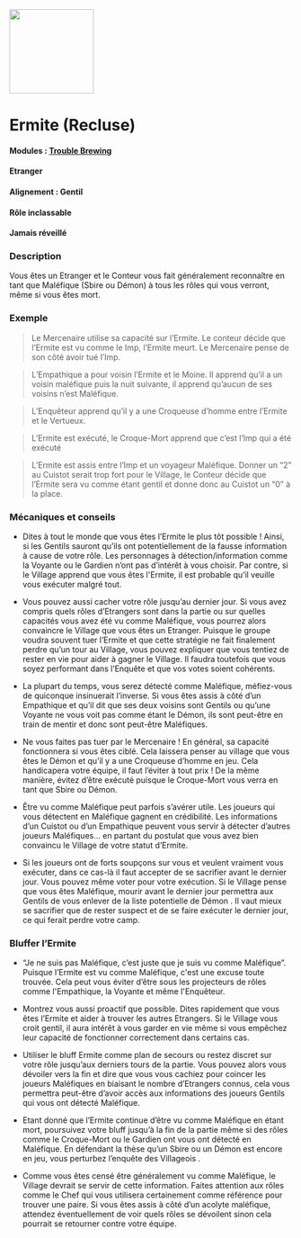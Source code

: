 <img src="https://github.com/brain-academy/wiki/blob/master/public/img/blood-on-the-clocktower/roles/recluse.png?raw=true" height="150"> 

# Ermite (Recluse)

#### Modules : [Trouble Brewing](https://brain-academy.github.io/wiki/blood-on-the-clocktower/modules/trouble-brewing)
#### Etranger
#### Alignement : Gentil
#### Rôle inclassable
#### Jamais réveillé


### Description
Vous êtes un Etranger et le Conteur vous fait généralement reconnaître en tant que Maléfique (Sbire ou Démon) à tous les rôles qui vous verront, même si vous êtes mort.


### Exemple
> Le Mercenaire utilise sa capacité sur l’Ermite. Le conteur décide que l’Ermite est vu comme le Imp, l’Ermite meurt. Le Mercenaire pense de son côté avoir tué l’Imp.

> L’Empathique a pour voisin l’Ermite et le Moine. Il apprend qu’il a un voisin maléfique puis la nuit suivante, il apprend qu’aucun de ses voisins n’est Maléfique.

> L’Enquêteur apprend qu’il y a une Croqueuse d’homme entre l’Ermite et le Vertueux.

> L’Ermite est exécuté, le Croque-Mort apprend que c’est l’Imp qui a été exécuté

> L’Ermite est assis entre l’Imp et un voyageur Maléfique. Donner un “2” au Cuistot serait trop fort pour le Village, le Conteur décide que l’Ermite sera vu comme étant gentil et donne donc au Cuistot un “0” à la place.


### Mécaniques et conseils
- Dites à tout le monde que vous êtes l’Ermite le plus tôt possible ! Ainsi, si les Gentils sauront qu’ils ont potentiellement de la fausse information à cause de votre rôle. Les personnages  à détection/information comme la Voyante ou le Gardien n’ont pas d’intérêt à vous choisir. Par contre, si le Village apprend que vous êtes l'Ermite, il est probable qu’il veuille vous exécuter malgré tout.

- Vous pouvez aussi cacher votre rôle jusqu’au dernier jour. Si vous avez compris quels rôles d’Etrangers sont dans la partie ou sur quelles capacités vous avez été vu comme Maléfique, vous pourrez alors convaincre le Village que vous êtes un Etranger. Puisque le groupe voudra souvent tuer l’Ermite et que cette stratégie ne fait finalement perdre qu’un tour au Village, vous pouvez expliquer que vous tentiez de rester en vie pour aider à gagner le Village. Il faudra toutefois que vous soyez performant dans l’Enquête et que vos votes soient cohérents.

- La plupart du temps, vous serez détecté comme Maléfique, méfiez-vous de quiconque insinuerait l’inverse. Si vous êtes assis à côté d’un Empathique et qu’il dit que ses deux voisins sont Gentils ou qu’une Voyante ne vous voit pas comme étant le Démon, ils sont peut-être en train de mentir et donc sont peut-être Maléfiques.

- Ne vous faites pas tuer par le Mercenaire ! En général, sa capacité fonctionnera si vous êtes ciblé. Cela laissera penser au village que vous êtes le Démon et qu’il y a une Croqueuse d’homme en jeu. Cela handicapera votre équipe, il faut l’éviter à tout prix ! De la même manière, évitez d’être exécuté puisque le Croque-Mort vous verra en tant que Sbire ou Démon.

- Être vu comme Maléfique peut parfois s’avérer utile. Les joueurs qui vous détectent en Maléfique gagnent en crédibilité. Les informations d’un Cuistot ou d’un Empathique peuvent vous servir à détecter d’autres joueurs Maléfiques… en partant du postulat que vous avez bien convaincu le Village de votre statut d’Ermite. 

- Si les joueurs ont de forts soupçons sur vous et veulent vraiment vous exécuter, dans ce cas-là il faut accepter de se sacrifier avant le dernier jour. Vous pouvez même voter pour votre exécution. Si le Village pense que vous êtes Maléfique, mourir avant le dernier jour permettra aux Gentils de vous enlever de la liste potentielle de Démon . Il vaut mieux se sacrifier que de rester suspect et de se faire exécuter le dernier jour, ce qui ferait perdre votre camp.


### Bluffer l’Ermite
- “Je ne suis pas Maléfique, c’est juste que je suis vu comme Maléfique”. Puisque l’Ermite est vu comme Maléfique, c'est une excuse toute trouvée. Cela peut vous éviter d’être sous les projecteurs de rôles comme l'Empathique, la Voyante et même l'Enquêteur.

- Montrez vous aussi proactif que possible. Dites rapidement que vous êtes l’Ermite et aider à trouver les autres Etrangers. Si le Village vous croit gentil, il aura intérêt à vous garder en vie même si vous empêchez leur capacité de fonctionner correctement dans certains cas.

- Utiliser le bluff Ermite comme plan de secours ou restez discret sur votre rôle jusqu’aux derniers tours de la partie. Vous pouvez alors vous dévoiler vers la fin et dire que vous vous cachiez pour coincer les joueurs Maléfiques en biaisant le nombre d’Etrangers connus, cela vous permettra peut-être d’avoir accès aux informations des joueurs Gentils qui vous ont détecté Maléfique.

- Etant donné que l’Ermite continue d’être vu comme Maléfique en étant mort, poursuivez votre bluff jusqu’à la fin de la partie même si des rôles comme le Croque-Mort ou le Gardien ont vous ont détecté en Maléfique. En défendant la thèse qu’un Sbire ou un Démon est encore en jeu, vous perturbez l’enquête des Villageois .

- Comme vous êtes censé être généralement vu comme Maléfique, le Village devrait se servir de cette information. Faites attention aux rôles comme le Chef qui vous utilisera certainement comme référence pour trouver une paire. Si vous êtes assis à côté d’un acolyte maléfique, attendez éventuellement de voir quels rôles se dévoilent sinon cela pourrait se retourner contre votre équipe.
